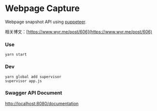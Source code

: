 # Webpage Capture

Webpage snapshot API using [puppeteer](https://github.com/GoogleChrome/puppeteer).

相关博文：[https://www.wyr.me/post/606](https://www.wyr.me/post/606)

### Use
```
yarn start
```

### Dev
```
yarn global add supervisor
supervisor app.js
```

### Swagger API Document

[http://localhost:8080/documentation](http://localhost:8080/documentation)
